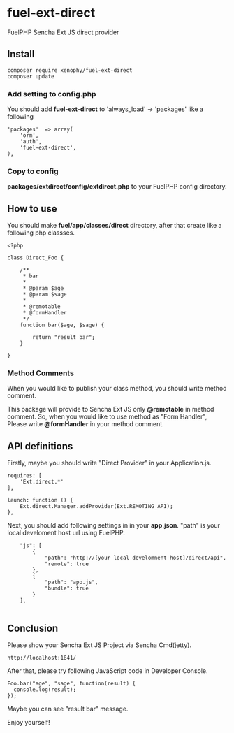 # fuel-ext-direct

FuelPHP Sencha Ext JS direct provider

## Install

```
composer require xenophy/fuel-ext-direct
composer update
```

### Add setting to config.php

You should add **fuel-ext-direct** to 'always_load' -> 'packages' like a following 

```
'packages'  => array(
    'orm',
    'auth',
    'fuel-ext-direct',
),
```

### Copy to config

**packages/extdirect/config/extdirect.php** to your FuelPHP config directory.


## How to use

You should make **fuel/app/classes/direct** directory, after that create like a following php classses.

```
<?php

class Direct_Foo {

    /**
     * bar
     *
     * @param $age
     * @param $sage
     *
     * @remotable
     * @formHandler
     */
    function bar($age, $sage) {

        return "result bar";
    }

}
```

### Method Comments

When you would like to publish your class method, you should write method comment.

This package will provide to Sencha Ext JS only **@remotable** in method comment.
So, when you would like to use method as "Form Handler", Please write **@formHandler** in your method comment.


## API definitions

Firstly, maybe you should write "Direct Provider" in your Application.js.

```
requires: [
    'Ext.direct.*'
],

launch: function () {
    Ext.direct.Manager.addProvider(Ext.REMOTING_API);
},
```

Next, you should add following settings in in your **app.json**.
"path" is your local develoment host url using FuelPHP.

```
    "js": [
        {
            "path": "http://[your local develomnent host]/direct/api",
            "remote": true
        },
        {
            "path": "app.js",
            "bundle": true
        }
    ],
    
```

## Conclusion

Please show your Sencha Ext JS Project via Sencha Cmd(jetty).

```
http://localhost:1841/
```

After that, please try following JavaScript code in Developer Console.

```
Foo.bar("age", "sage", function(result) {
  console.log(result);
});
```

Maybe you can see "result bar" message.

Enjoy yourself!
